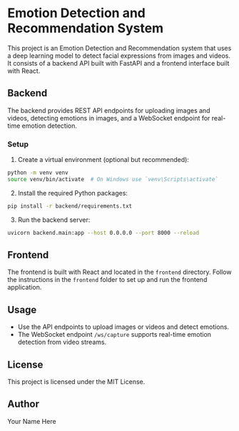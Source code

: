 # Emotion Detection and Recommendation System

This project is an Emotion Detection and Recommendation system that uses a deep learning model to detect facial expressions from images and videos. It consists of a backend API built with FastAPI and a frontend interface built with React.

## Backend

The backend provides REST API endpoints for uploading images and videos, detecting emotions in images, and a WebSocket endpoint for real-time emotion detection.

### Setup

1. Create a virtual environment (optional but recommended):

```bash
python -m venv venv
source venv/bin/activate  # On Windows use `venv\Scripts\activate`
```

2. Install the required Python packages:

```bash
pip install -r backend/requirements.txt
```

3. Run the backend server:

```bash
uvicorn backend.main:app --host 0.0.0.0 --port 8000 --reload
```

## Frontend

The frontend is built with React and located in the `frontend` directory. Follow the instructions in the `frontend` folder to set up and run the frontend application.

## Usage

- Use the API endpoints to upload images or videos and detect emotions.
- The WebSocket endpoint `/ws/capture` supports real-time emotion detection from video streams.

## License

This project is licensed under the MIT License.

## Author

Your Name Here
